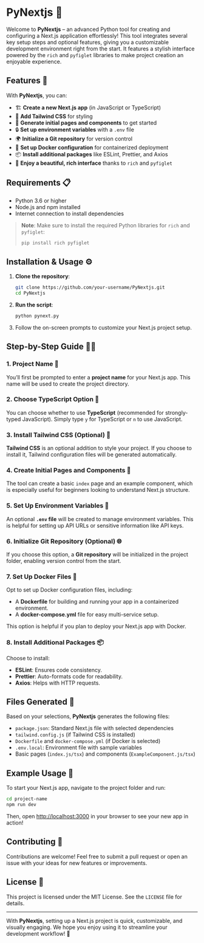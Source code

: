 # PyNextjs 🚀

Welcome to **PyNextjs** – an advanced Python tool for creating and configuring a Next.js application effortlessly! This tool integrates several key setup steps and optional features, giving you a customizable development environment right from the start. It features a stylish interface powered by the `rich` and `pyfiglet` libraries to make project creation an enjoyable experience.

## Features 🎉

With **PyNextjs**, you can:
- 🏗️ **Create a new Next.js app** (in JavaScript or TypeScript)
- 🎨 **Add Tailwind CSS** for styling
- 📁 **Generate initial pages and components** to get started
- 🔒 **Set up environment variables** with a `.env` file
- 🌍 **Initialize a Git repository** for version control
- 🐳 **Set up Docker configuration** for containerized deployment
- 📦 **Install additional packages** like ESLint, Prettier, and Axios
- 🌈 **Enjoy a beautiful, rich interface** thanks to `rich` and `pyfiglet`

## Requirements 📋

- Python 3.6 or higher
- Node.js and npm installed
- Internet connection to install dependencies

> **Note**: Make sure to install the required Python libraries for `rich` and `pyfiglet`:
> ```bash
> pip install rich pyfiglet
> ```

## Installation & Usage ⚙️

1. **Clone the repository**:
   ```bash
   git clone https://github.com/your-username/PyNextjs.git
   cd PyNextjs
   ```

2. **Run the script**:
   ```bash
   python pynext.py
   ```

3. Follow the on-screen prompts to customize your Next.js project setup.

## Step-by-Step Guide 🧑‍🏫

### 1. Project Name 📝
You’ll first be prompted to enter a **project name** for your Next.js app. This name will be used to create the project directory.

### 2. Choose TypeScript Option 📐
You can choose whether to use **TypeScript** (recommended for strongly-typed JavaScript). Simply type `y` for TypeScript or `n` to use JavaScript.

### 3. Install Tailwind CSS (Optional) 🎨
**Tailwind CSS** is an optional addition to style your project. If you choose to install it, Tailwind configuration files will be generated automatically.

### 4. Create Initial Pages and Components 📂
The tool can create a basic `index` page and an example component, which is especially useful for beginners looking to understand Next.js structure.

### 5. Set Up Environment Variables 🔐
An optional **`.env` file** will be created to manage environment variables. This is helpful for setting up API URLs or sensitive information like API keys.

### 6. Initialize Git Repository (Optional) 🌐
If you choose this option, a **Git repository** will be initialized in the project folder, enabling version control from the start.

### 7. Set Up Docker Files 🐳
Opt to set up Docker configuration files, including:
   - A **Dockerfile** for building and running your app in a containerized environment.
   - A **docker-compose.yml** file for easy multi-service setup.

This option is helpful if you plan to deploy your Next.js app with Docker.

### 8. Install Additional Packages 📦
Choose to install:
   - **ESLint**: Ensures code consistency.
   - **Prettier**: Auto-formats code for readability.
   - **Axios**: Helps with HTTP requests.

## Files Generated 📁

Based on your selections, **PyNextjs** generates the following files:
- `package.json`: Standard Next.js file with selected dependencies
- `tailwind.config.js` (if Tailwind CSS is installed)
- `Dockerfile` and `docker-compose.yml` (if Docker is selected)
- `.env.local`: Environment file with sample variables
- Basic pages (`index.js/tsx`) and components (`ExampleComponent.js/tsx`)

## Example Usage 🚀

To start your Next.js app, navigate to the project folder and run:

```bash
cd project-name
npm run dev
```

Then, open [http://localhost:3000](http://localhost:3000) in your browser to see your new app in action!

## Contributing 🤝

Contributions are welcome! Feel free to submit a pull request or open an issue with your ideas for new features or improvements.

## License 📜

This project is licensed under the MIT License. See the `LICENSE` file for details.

---

With **PyNextjs**, setting up a Next.js project is quick, customizable, and visually engaging. We hope you enjoy using it to streamline your development workflow! 🥳
